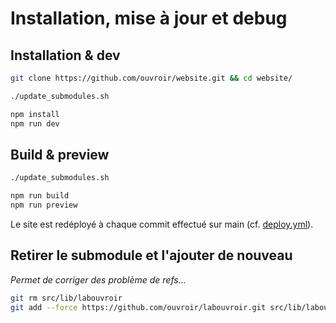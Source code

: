 # Installation, mise à jour et debug

## Installation & dev

```bash
git clone https://github.com/ouvroir/website.git && cd website/

./update_submodules.sh

npm install
npm run dev
```

## Build & preview

```bash
./update_submodules.sh

npm run build
npm run preview
```

Le site est redéployé à chaque commit effectué sur main (cf. [deploy.yml](.github/workflows/deploy.yml)).

## Retirer le submodule et l'ajouter de nouveau

_Permet de corriger des problème de refs..._

```bash
git rm src/lib/labouvroir
git add --force https://github.com/ouvroir/labouvroir.git src/lib/labouvroir
```
